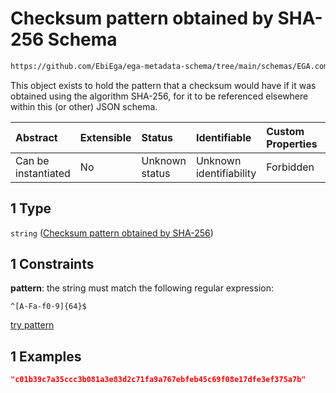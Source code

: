 # Checksum pattern obtained by SHA-256 Schema

```txt
https://github.com/EbiEga/ega-metadata-schema/tree/main/schemas/EGA.common-definitions.json#/definitions/file_object/properties/unencrypted_checksum/oneOf/1
```

This object exists to hold the pattern that a checksum would have if it was obtained using the algorithm SHA-256, for it to be referenced elsewhere within this (or other) JSON schema.

| Abstract            | Extensible | Status         | Identifiable            | Custom Properties | Additional Properties | Access Restrictions | Defined In                                                                                |
| :------------------ | :--------- | :------------- | :---------------------- | :---------------- | :-------------------- | :------------------ | :---------------------------------------------------------------------------------------- |
| Can be instantiated | No         | Unknown status | Unknown identifiability | Forbidden         | Allowed               | none                | [EGA.common-definitions.json*](../out/EGA.common-definitions.json "open original schema") |

## 1 Type

`string` ([Checksum pattern obtained by SHA-256](ega-12-definitions-ega-file-object-properties-checksum-ncitc43522-of-the-unencrypted-file-oneof-checksum-pattern-obtained-by-sha-256.md))

## 1 Constraints

**pattern**: the string must match the following regular expression: 

```regexp
^[A-Fa-f0-9]{64}$
```

[try pattern](https://regexr.com/?expression=%5E%5BA-Fa-f0-9%5D%7B64%7D%24 "try regular expression with regexr.com")

## 1 Examples

```json
"c01b39c7a35ccc3b081a3e83d2c71fa9a767ebfeb45c69f08e17dfe3ef375a7b"
```
